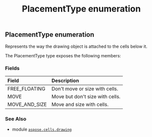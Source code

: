 ﻿---
title: PlacementType enumeration
second_title: Aspose.Cells for Python via .NET API References
description: 
type: docs
weight: 1040
url: /aspose.cells.drawing/placementtype/
is_root: false
---

## PlacementType enumeration

Represents the way the drawing object is attached to the cells below it.



The PlacementType type exposes the following members:

### Fields
| Field | Description |
| :- | :- |
| FREE_FLOATING | Don't move or size with cells. |
| MOVE | Move but don't size with cells. |
| MOVE_AND_SIZE | Move and size with cells. |



### See Also
* module [`aspose.cells.drawing`](..)
